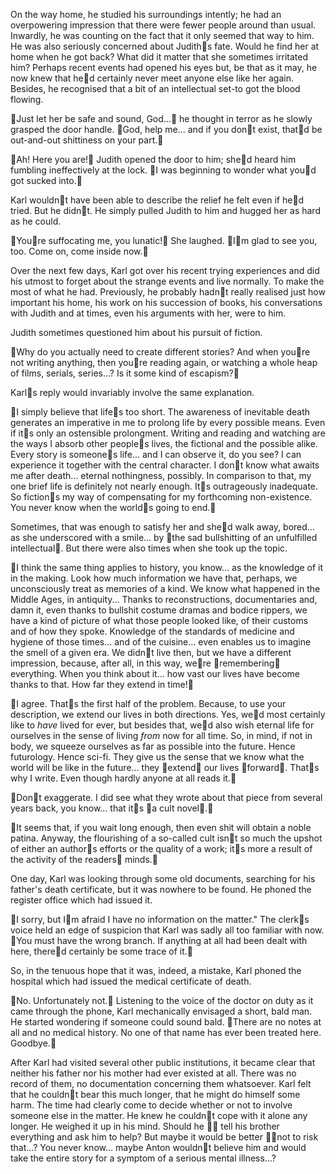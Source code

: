On the way home, he studied his surroundings intently; he had an overpowering impression that there were fewer people around than usual. Inwardly, he was counting on the fact that it only seemed that way to him. He was also seriously concerned about Judiths fate. Would he find her at home when he got back? What did it matter that she sometimes irritated him? Perhaps recent events had opened his eyes but, be that as it may, he now knew that hed certainly never meet anyone else like her again. Besides, he recognised that a bit of an intellectual set-to got the blood flowing. 

Just let her be safe and sound, God... he thought in terror as he slowly grasped the door handle. God, help me... and if you dont exist, thatd be out-and-out shittiness on your part.

Ah\! Here you are\! Judith opened the door to him; shed heard him fumbling ineffectively at the lock. I was beginning to wonder what youd got sucked into.

Karl wouldnt have been able to describe the relief he felt even if hed tried. But he didnt. He simply pulled Judith to him and hugged her as hard as he could.

Youre suffocating me, you lunatic\! She laughed. Im glad to see you, too. Come on, come inside now.

Over the next few days, Karl got over his recent trying experiences and did his utmost to forget about the strange events and live normally. To make the most of what he had. Previously, he probably hadnt really realised just how important his home, his work on his succession of books, his conversations with Judith and at times, even his arguments with her, were to him.

Judith sometimes questioned him about his pursuit of fiction.

Why do you actually need to create different stories? And when youre not writing anything, then youre reading again, or watching a whole heap of films, serials, series...? Is it some kind of escapism?

Karls reply would invariably involve the same explanation.

I simply believe that lifes too short. The awareness of inevitable death generates an imperative in me to prolong life by every possible means. Even if its only an ostensible prolongment. Writing and reading and watching are the ways I absorb other peoples lives, the fictional and the possible alike. Every story is someones life... and I can observe it, do you see? I can experience it together with the central character. I dont know what awaits me after death... eternal nothingness, possibly. In comparison to that, my one brief life is definitely not nearly enough. Its outrageously inadequate. So fictions my way of compensating for my forthcoming non-existence. You never know when the worlds going to end.

Sometimes, that was enough to satisfy her and shed walk away, bored... as she underscored with a smile... by the sad bullshitting of an unfulfilled intellectual. But there were also times when she took up the topic.

I think the same thing applies to history, you know... as the knowledge of it in the making. Look how much information we have that, perhaps, we unconsciously treat as memories of a kind. We know what happened in the Middle Ages, in antiquity... Thanks to reconstructions, documentaries and, damn it, even thanks to bullshit costume dramas and bodice rippers, we have a kind of picture of what those people looked like, of their customs and of how they spoke. Knowledge of the standards of medicine and hygiene of those times... and of the cuisine... even enables us to imagine the smell of a given era. We didnt live then, but we have a different impression, because, after all, in this way, were remembering everything. When you think about it... how vast our lives have become thanks to that. How far they extend in time\!

I agree. Thats the first half of the problem. Because, to use your description, we extend our lives in both directions. Yes, wed most certainly like to *have* lived for ever, but besides that, wed also wish eternal life for ourselves in the sense of living *from* now for all time. So, in mind, if not in body, we squeeze ourselves as far as possible into the future. Hence futurology. Hence sci-fi. They give us the sense that we know what the world will be like in the future... they extend our lives forward. Thats why I write. Even though hardly anyone at all reads it.

 Dont exaggerate. I did see what they wrote about that piece from several years back, you know... that its a cult novel.

It seems that, if you wait long enough, then even shit will obtain a noble patina. Anyway, the flourishing of a so-called cult isnt so much the upshot of either an authors efforts or the quality of a work; its more a result of the activity of the readers minds.

One day, Karl was looking through some old documents, searching for his father's death certificate, but it was nowhere to be found. He phoned the register office which had issued it.

I sorry, but Im afraid I have no information on the matter." The clerks voice held an edge of suspicion that Karl was sadly all too familiar with now. You must have the wrong branch. If anything at all had been dealt with here, thered certainly be some trace of it.

So, in the tenuous hope that it was, indeed, a mistake, Karl phoned the hospital which had issued the medical certificate of death.

No. Unfortunately not. Listening to the voice of the doctor on duty as it came through the phone, Karl mechanically envisaged a short, bald man. He started wondering if someone could sound bald. There are no notes at all and no medical history. No one of that name has ever been treated here. Goodbye.

After Karl had visited several other public institutions, it became clear that neither his father nor his mother had ever existed at all. There was no record of them, no documentation concerning them whatsoever. Karl felt that he couldnt bear this much longer, that he might do himself some harm. The time had clearly come to decide whether or not to involve someone else in the matter. He knew he couldnt cope with it alone any longer. He weighed it up in his mind. Should he  tell his brother everything and ask him to help? But maybe it would be better  not to risk that...? You never know... maybe Anton wouldnt believe him and would take the entire story for a symptom of a serious mental illness...?